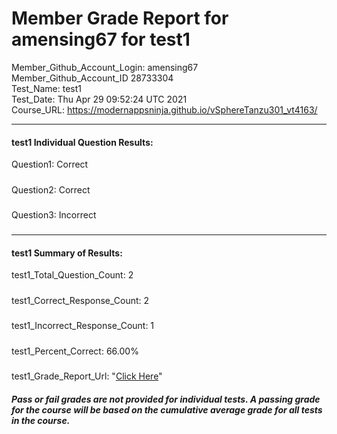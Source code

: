 # Member Grade Report for amensing67 for test1  
   
Member_Github_Account_Login: amensing67  
Member_Github_Account_ID 28733304  
Test_Name: test1  
Test_Date: Thu Apr 29 09:52:24 UTC 2021  
Course_URL: https://modernappsninja.github.io/vSphereTanzu301_vt4163/  
   
---  
#### test1 Individual Question Results:  
Question1: Correct  
#####  
Question2: Correct  
#####  
Question3: Incorrect  
#####  
---  
#### test1 Summary of Results:  
test1_Total_Question_Count: 2  
#####  
test1_Correct_Response_Count: 2  
#####  
test1_Incorrect_Response_Count: 1  
#####  
test1_Percent_Correct: 66.00%  
#####  
test1_Grade_Report_Url: "[Click Here](https://github.com/modernappsninjas/amensing67/blob/main/static/userdata/courses/vSphereTanzu301_vt4163/grade_report.pr228.test1.md)"
##### Pass or fail grades are not provided for individual tests. A passing grade for the course will be based on the cumulative average grade for all tests in the course.  

